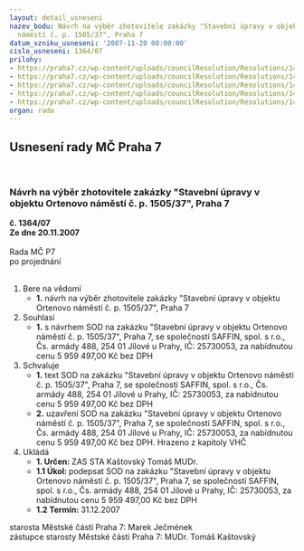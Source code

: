 ```yaml
---
layout: detail_usneseni
nazev_bodu: Návrh na výběr zhotovitele zakázky "Stavební úpravy v objektu Ortenovo
  náměstí č. p. 1505/37", Praha 7
datum_vzniku_usneseni: '2007-11-20 00:00:00'
cislo_usneseni: 1364/07
prilohy:
- https://praha7.cz/wp-content/uploads/councilResolution/Resolutions/14530/55-n%c3%a1vrh_sod.doc
- https://praha7.cz/wp-content/uploads/councilResolution/Resolutions/14530/55-celkov%c3%a1_cena_saffin_spol._s_r.o.__varianty.doc
- https://praha7.cz/wp-content/uploads/councilResolution/Resolutions/14530/55-harmonogram.pdf
- https://praha7.cz/wp-content/uploads/councilResolution/Resolutions/14530/55-popt%c3%a1vka-v%c3%bdzva.doc
- https://praha7.cz/wp-content/uploads/councilResolution/Resolutions/14530/55-usnesen%c3%ad_%c4%8d._0624.doc
organ: rada
---
```

<div id="ucUsn_pList" class="usn">
	<span><h2>Usnesení rady MČ Praha 7 </h2>
<br></span><div class="standBody">
<span><h3>Návrh na výběr zhotovitele zakázky "Stavební úpravy v objektu Ortenovo náměstí č. p. 1505/37", Praha 7</h3></span><div class="center">
		<strong>č. 1364/07</strong><br>
	</div>
<div class="center">
		<strong>Ze dne 20.11.2007</strong><br><br>
	</div>Rada MČ P7<br> po projednání<br><br><ol>
<li>Bere na vědomí<ul><li>
<strong>1.</strong> návrh na výběr zhotovitele zakázky "Stavební úpravy v objektu Ortenovo náměstí č. p. 1505/37", Praha 7  </li></ul>
</li>
<li>Souhlasí<ul><li>
<strong>1.</strong> s návrhem SOD na zakázku "Stavební úpravy v objektu Ortenovo náměstí č. p. 1505/37", Praha 7, se společností SAFFIN, spol. s r.o., Čs. armády 488, 254 01 Jílové u Prahy, IČ: 25730053, za nabídnutou cenu 5 959 497,00 Kč bez DPH      </li></ul>
</li>
<li>Schvaluje<ul>
<li>
<strong>1.</strong> text SOD na zakázku "Stavební úpravy v objektu Ortenovo náměstí č. p. 1505/37", Praha 7, se společností SAFFIN, spol. s r.o., Čs. armády 488, 254 01 Jílové u Prahy, IČ: 25730053, za nabídnutou cenu 5 959 497,00 Kč bez DPH</li>
<li>
<strong>2.</strong> uzavření  SOD na zakázku "Stavební úpravy v objektu Ortenovo náměstí č. p. 1505/37", Praha 7, se společností SAFFIN, spol. s r.o., Čs. armády 488, 254 01 Jílové u Prahy, IČ: 25730053, za nabídnutou cenu 5 959 497,00 Kč bez DPH. Hrazeno z kapitoly VHČ   </li>
</ul>
</li>
<li>Ukládá<ul>
<li>
<strong>1. Určen: </strong>ZAS STA Kaštovský Tomáš MUDr.</li>
<li>
<strong>1.1 Úkol: </strong>podepsat SOD na  zakázku "Stavební úpravy v objektu Ortenovo náměstí č. p. 1505/37", Praha 7, se společností SAFFIN, spol. s r.o., Čs. armády 488, 254 01 Jílové u Prahy, IČ: 25730053, za nabídnutou cenu 5 959 497,00 Kč bez DPH </li>
<li>
<strong>1.2 Termín: </strong>31.12.2007</li>
</ul>
</li>
</ol>starosta Městské části Praha 7: Marek Ječmének<br>zástupce starosty Městské části Praha 7: MUDr. Tomáš Kaštovský 
</div>
</div>
